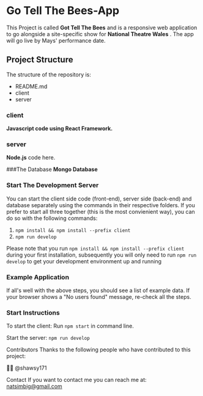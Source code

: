 <h1>Go Tell The Bees-App</h1>

This Project is called **Got Tell The Bees** and is a responsive web application to go alongside a site-specific show for **National Theatre Wales** . The app will go live by Mays' performance date.

## Project Structure

The structure of the repository is:

- README.md
- client
- server

### client
**Javascript code using React Framework.**

### server
**Node.js** code here.

###The Database
**Mongo Database**

### Start The Development Server

You can start the client side code (front-end), server side (back-end) and database separately using the commands in their respective folders. If you prefer to start all three together (this is the most convienient way), you can do so with the following commands:

1. `npm install && npm install --prefix client`
2. `npm run develop`

Please note that you run `npm install && npm install --prefix client` during your first installation, subsequently you will only need to run `npm run develop` to get your development environment up and running
### Example Application

If all's well with the above steps, you should see a list of example data. If your browser shows a "No users found" message, re-check all the steps.
### Start Instructions

To start the client:
Run `npm start` in command line.

Start the server:
`npm run develop`

Contributors
Thanks to the following people who have contributed to this project:

🧑‍🏫 @shawsy171

Contact
If you want to contact me you can reach me at: natsimbig@gmail.com
